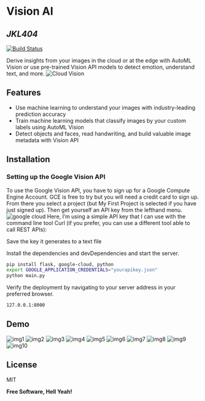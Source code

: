 # Vision AI
## _JKL404_


[![Build Status](https://travis-ci.org/joemccann/dillinger.svg?branch=master)](https://travis-ci.org/joemccann/dillinger)

Derive insights from your images in the cloud or at the edge with AutoML Vision or use pre-trained Vision API models to detect emotion, understand text, and more.
![Cloud Vision](https://nanonets.com/blog/content/images/2021/04/cloud--1--1.gif)

## Features

- Use machine learning to understand your images with industry-leading prediction accuracy
- Train machine learning models that classify images by your custom labels using AutoML Vision
- Detect objects and faces, read handwriting, and build valuable image metadata with Vision API


## Installation
### Setting up the Google Vision API

To use the Google Vision API, you have to sign up for a Google Compute Engine Account. GCE is free to try but you will need a credit card to sign up. From there you select a project (but My First Project is selected if you have just signed up). Then get yourself an API key from the lefthand menu.
![google cloud](https://images.idgesg.net/images/article/2018/04/google-vision-api-screen-1-100755937-medium.jpg?auto=webp&quality=85,70)
Here, I’m using a simple API key that I can use with the command line tool Curl (if you prefer, you can use a different tool able to call REST APIs):

Save the key it generates to a text file 


Install the dependencies and devDependencies and start the server.

```sh
pip install flask, google-cloud, python
export GOOGLE_APPLICATION_CREDENTIALS="yourapikey.json"
python main.py
```

Verify the deployment by navigating to your server address in
your preferred browser.

```sh
127.0.0.1:8000
```
## Demo
![img1](https://github.com/JKL404/Cloud_Vision/blob/main/Demo/Screenshot%20from%202021-11-09%2022-50-43.png?raw=true)
![img2](https://github.com/JKL404/Cloud_Vision/blob/main/Demo/Screenshot%20from%202021-11-09%2022-51-10.png?raw=true)
![img3](https://github.com/JKL404/Cloud_Vision/blob/main/Demo/Screenshot%20from%202021-11-09%2022-51-21.png?raw=true)
![img4](https://github.com/JKL404/Cloud_Vision/blob/main/Demo/Screenshot%20from%202021-11-09%2022-51-37.png?raw=true)
![img5](https://github.com/JKL404/Cloud_Vision/blob/main/Demo/Screenshot%20from%202021-11-09%2022-51-48.png?raw=true)
![img6](https://github.com/JKL404/Cloud_Vision/blob/main/Demo/Screenshot%20from%202021-11-09%2022-52-07.png?raw=true)
![img7](https://github.com/JKL404/Cloud_Vision/blob/main/Demo/Screenshot%20from%202021-11-09%2022-52-26.png?raw=true)
![img8](https://github.com/JKL404/Cloud_Vision/blob/main/Demo/Screenshot%20from%202021-11-09%2022-53-01.png?raw=true)
![img9](https://github.com/JKL404/Cloud_Vision/blob/main/Demo/Screenshot%20from%202021-11-09%2022-53-38.png?raw=true)
![img10](https://github.com/JKL404/Cloud_Vision/blob/main/Demo/Screenshot%20from%202021-11-09%2022-53-50.png?raw=true)

## License

MIT

**Free Software, Hell Yeah!**
